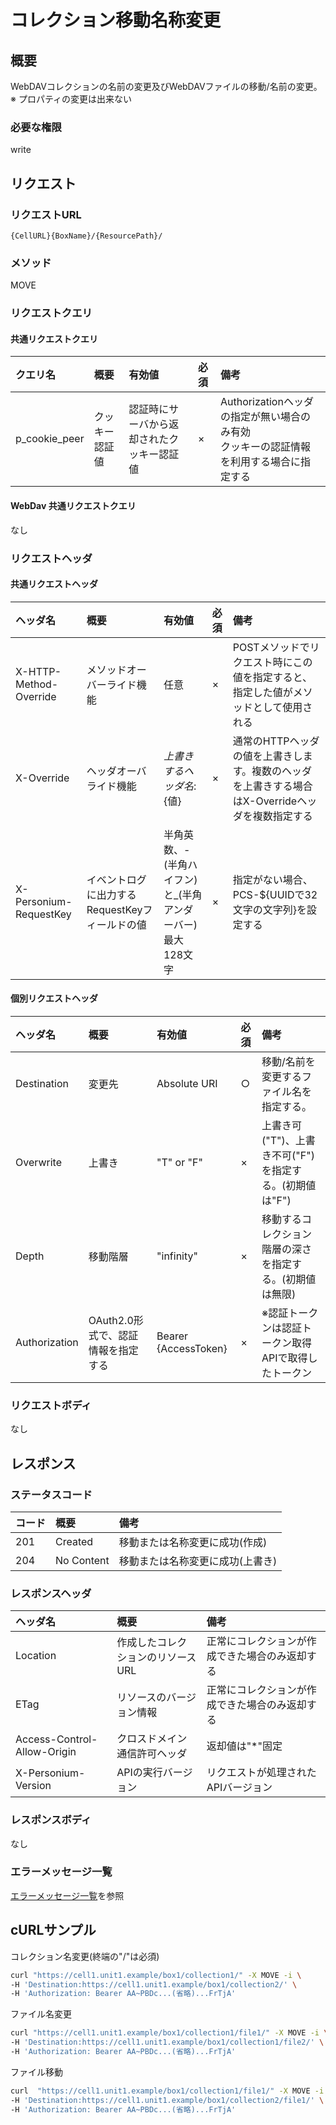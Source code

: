 # コレクション移動名称変更
## 概要
WebDAVコレクションの名前の変更及びWebDAVファイルの移動/名前の変更。  
※ プロパティの変更は出来ない
### 必要な権限
write

## リクエスト
### リクエストURL
```
{CellURL}{BoxName}/{ResourcePath}/
```
### メソッド
MOVE
### リクエストクエリ
#### 共通リクエストクエリ
|クエリ名|概要|有効値|必須|備考|
|:--|:--|:--|:--|:--|
|p_cookie_peer|クッキー認証値|認証時にサーバから返却されたクッキー認証値|×|Authorizationヘッダの指定が無い場合のみ有効<br>クッキーの認証情報を利用する場合に指定する|
#### WebDav 共通リクエストクエリ
なし
### リクエストヘッダ
#### 共通リクエストヘッダ
|ヘッダ名|概要|有効値|必須|備考|
|:--|:--|:--|:--|:--|
|X-HTTP-Method-Override|メソッドオーバーライド機能|任意|×|POSTメソッドでリクエスト時にこの値を指定すると、指定した値がメソッドとして使用される|
|X-Override|ヘッダオーバライド機能|${上書きするヘッダ名}:${値}|×|通常のHTTPヘッダの値を上書きします。複数のヘッダを上書きする場合はX-Overrideヘッダを複数指定する|
|X-Personium-RequestKey|イベントログに出力するRequestKeyフィールドの値|半角英数、-(半角ハイフン)と_(半角アンダーバー)<br>最大128文字|×|指定がない場合、PCS-${UUIDで32文字の文字列}を設定する|
#### 個別リクエストヘッダ
|ヘッダ名|概要|有効値|必須|備考|
|:--|:--|:--|:--|:--|
|Destination|変更先|Absolute URI|○|移動/名前を変更するファイル名を指定する。|
|Overwrite|上書き|"T" or "F"|×|上書き可("T")、上書き不可("F")を指定する。(初期値は"F")|
|Depth|移動階層|"infinity"|×|移動するコレクション階層の深さを指定する。(初期値は無限)|
|Authorization|OAuth2.0形式で、認証情報を指定する|Bearer {AccessToken}|×|※認証トークンは認証トークン取得APIで取得したトークン|
### リクエストボディ
なし

## レスポンス
### ステータスコード
|コード|概要|備考|
|:--|:--|:--|
|201|Created|移動または名称変更に成功(作成)|
|204|No Content|移動または名称変更に成功(上書き)|
### レスポンスヘッダ
|ヘッダ名|概要|備考|
|:--|:--|:--|
|Location|作成したコレクションのリソースURL|正常にコレクションが作成できた場合のみ返却する|
|ETag|リソースのバージョン情報|正常にコレクションが作成できた場合のみ返却する|
|Access-Control-Allow-Origin|クロスドメイン通信許可ヘッダ|返却値は"*"固定|
|X-Personium-Version|APIの実行バージョン|リクエストが処理されたAPIバージョン|

### レスポンスボディ
なし
### エラーメッセージ一覧
[エラーメッセージ一覧](004_Error_Messages.md)を参照


## cURLサンプル

コレクション名変更(終端の"/"は必須)
```sh
curl "https://cell1.unit1.example/box1/collection1/" -X MOVE -i \
-H 'Destination:https://cell1.unit1.example/box1/collection2/' \
-H 'Authorization: Bearer AA~PBDc...(省略)...FrTjA'
```

ファイル名変更
```sh
curl "https://cell1.unit1.example/box1/collection1/file1/" -X MOVE -i \
-H 'Destination:https://cell1.unit1.example/box1/collection1/file2/' \
-H 'Authorization: Bearer AA~PBDc...(省略)...FrTjA'
```

ファイル移動
```sh
curl  "https://cell1.unit1.example/box1/collection1/file1/" -X MOVE -i \
-H 'Destination:https://cell1.unit1.example/box1/collection2/file1/' \
-H 'Authorization: Bearer AA~PBDc...(省略)...FrTjA'
```

